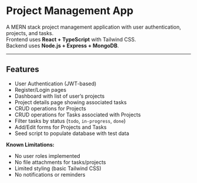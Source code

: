 # Project Management App

A MERN stack project management application with user authentication, projects, and tasks.  
Frontend uses **React + TypeScript** with Tailwind CSS.  
Backend uses **Node.js + Express + MongoDB**.

---

## **Features**

- User Authentication (JWT-based)
- Register/Login pages
- Dashboard with list of user’s projects
- Project details page showing associated tasks
- CRUD operations for Projects
- CRUD operations for Tasks associated with Projects
- Filter tasks by status (`todo`, `in-progress`, `done`)
- Add/Edit forms for Projects and Tasks
- Seed script to populate database with test data

**Known Limitations:**

- No user roles implemented
- No file attachments for tasks/projects
- Limited styling (basic Tailwind CSS)
- No notifications or reminders
